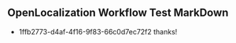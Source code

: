 ## OpenLocalization Workflow Test MarkDown
* 1ffb2773-d4af-4f16-9f83-66c0d7ec72f2 
thanks!<!--HONumber=Mar16_HO2-->
